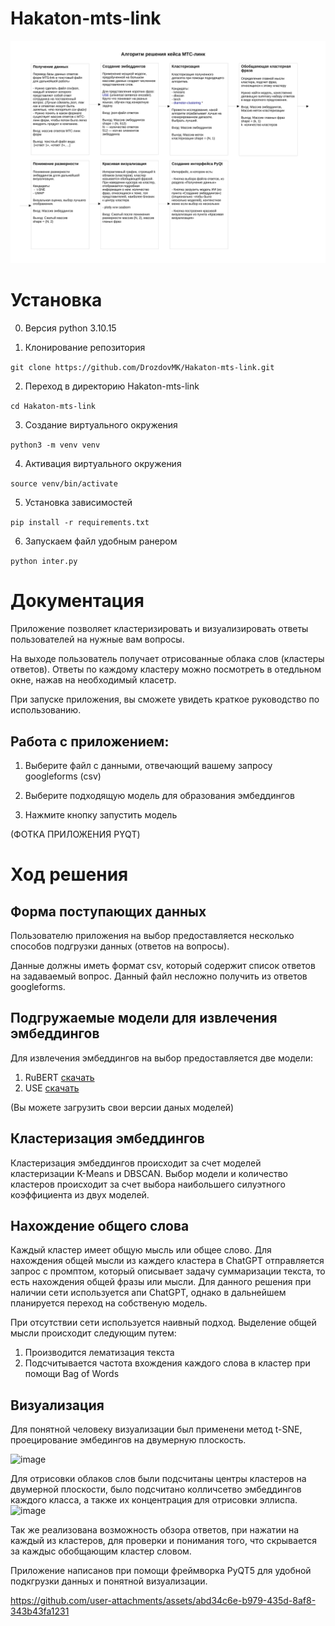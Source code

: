 # Hakaton-mts-link

![Структура проекта](images/project_structure.png)

# Установка

0. Версия python 3.10.15

1. Клонирование репозитория 

```git clone https://github.com/DrozdovMK/Hakaton-mts-link.git```

2. Переход в директорию Hakaton-mts-link

```cd Hakaton-mts-link```

3. Создание виртуального окружения

```python3 -m venv venv```

4. Активация виртуального окружения

```source venv/bin/activate```

5. Установка зависимостей

```pip install -r requirements.txt```

6. Запускаем файл удобным ранером

```python inter.py```


# Документация

Приложение позволяет кластеризировать и визуализировать ответы пользователей на нужные вам вопросы.

На выходе пользователь получает отрисованные облака слов (кластеры ответов). Ответы по каждому кластеру можно посмотреть в отедльном окне, нажав на необходимый класетр.

При запуске приложения, вы сможете увидеть краткое руководство по использованию.

## Работа с приложением:

  1. Выберите файл с данными, отвечающий вашему запросу googleforms (csv)
  
  2. Выберите подходящую модель для образования эмбеддингов
  
  3. Нажмите кнопку запустить модель

(ФОТКА ПРИЛОЖЕНИЯ PYQT)

# Ход решения

## Форма поступающих данных

Пользователю приложения на выбор предоставляется несколько способов подгрузки данных (ответов на вопросы). 

Данные должны иметь формат csv, который содержит список ответов на задаваемый вопрос. Данный файл несложно получить из ответов googleforms.

## Подгружаемые модели для извлечения эмбеддингов

Для извлечения эмбеддингов на выбор предоставляется две модели:
  1. RuBERT [скачать](https://huggingface.co/DeepPavlov/rubert-base-cased)
  2. USE [скачать](https://huggingface.co/Dimitre/universal-sentence-encoder/tree)

(Вы можете загрузить свои версии даных моделей)

## Кластеризация эмбеддингов

Кластеризация эмбеддингов происходит за счет моделей кластеризации K-Means и DBSCAN. Выбор модели и количество кластеров происходит за счет выбора наибольшего силуэтного коэффициента из двух моделей.

## Нахождение общего слова

Каждый кластер имеет общую мысль или общее слово. Для нахождения общей мысли из каждего кластера в ChatGPT отправляется запрос с промптом, который описывает задачу суммаризации текста, то есть нахождения общей фразы или мысли. Для данного решения при наличии сети используется апи ChatGPT, однако в дальнейшем планируется переход на собственую модель. 

При отсутствии сети используется наивный подход. Выделение общей мысли происходит следующим путем:
  1. Производится лематизация текста
  2. Подсчитывается частота вхождения каждого слова в кластер при помощи Bag of Words


## Визуализация

Для понятной человеку визуализации был применени метод t-SNE, проецирование эмбедингов на двумерную плоскость.

![image](images/t-SNE.jpg)

Для отрисовки облаков слов были подсчитаны центры кластеров на двумерной плоскости, было подсчитано колличсетво эмбеддингов каждого класса, а также их концентрация для отрисовки эллиспа.  
![image](images/clasters.jpg)

Так же реализована возможность обзора ответов, при нажатии на каждый из кластеров, для проверки и понимания того, что скрывается за каждыс обобщающим кластер словом.

Приложение написанов при помощи фреймворка PyQT5 для удобной подкгрузки данных и понятной визуализации.


https://github.com/user-attachments/assets/abd34c6e-b979-435d-8af8-343b43fa1231




